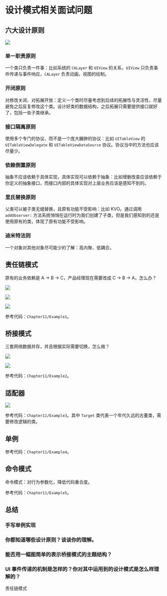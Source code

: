 # 设计模式相关面试问题

## 六大设计原则

![](https://gitlab.com/kiriha/my-public-pictures/-/raw/main/pictures/2024/06/2_14_56_39_202406021456000.png)

### 单一职责原则

一个类只负责一件事：比如系统的 `CALayer` 和 `UIView` 的关系，`UIView` 只负责事件传递与事件响应，`CALayer` 负责动画，视图的绘制。

### 开闭原则

对修改关闭、对拓展开放：定义一个类时尽量考虑到后续的拓展性与灵活性，尽量避免之后反复修改这个类。设计好类的数据结构，之后拓展只需要提供接口就好了，包括一些子类继承。

### 接口隔离原则

使用多个专门的协议、而不是一个庞大臃肿的协议：比如 `UITableView` 的 `UITableViewDelegate` 和 `UITableViewDataSource` 协议。协议当中的方法也应该尽量少。

### 依赖倒置原则

抽象不应该依赖于具体实现，具体实现可以依赖于抽象：比如增删改查应该依赖于你定义的抽象接口，而接口内部的具体实现对上层业务应该是感知不到的。

### 里氏替换原则

父类可以被子类无缝替换，且原有功能不受影响：比如 KVO。通过调用 `addObserver:` 方法系统悄悄在运行时为我们创建了子类，但是我们感知到的还是使用原有的类，体现了原有功能不受影响。

### 迪米特法则

一个对象对其他对象尽可能少的了解：高内聚、低耦合。

## 责任链模式

原有的业务依赖是 A -> B -> C，产品经理现在需要改成 C -> B -> A，怎么办？

![](https://gitlab.com/kiriha/my-public-pictures/-/raw/main/pictures/2024/06/2_15_8_10_202406021508581.png)

![](https://gitlab.com/kiriha/my-public-pictures/-/raw/main/pictures/2024/06/2_15_8_47_202406021508869.png)

![](https://gitlab.com/kiriha/my-public-pictures/-/raw/main/pictures/2024/06/2_15_18_6_202406021517280.png)

参考代码：`Chapter11/Example1`。

## 桥接模式

三套网络数据并存，并且根据实际需要切换，怎么做？

![](https://gitlab.com/kiriha/my-public-pictures/-/raw/main/pictures/2024/06/2_15_20_1_202406021519630.png)

![](https://gitlab.com/kiriha/my-public-pictures/-/raw/main/pictures/2024/06/2_15_22_18_202406021522595.png)

参考代码：`Chapter11/Example2`。

## 适配器

![](https://gitlab.com/kiriha/my-public-pictures/-/raw/main/pictures/2024/06/2_15_30_40_202406021530761.png)

参考代码：`Chapter11/Example3`。其中 `Target` 类代表一个年代久远的古董类，需要修改逻辑的类。

## 单例

参考代码：`Chapter11/Example4`。

## 命令模式

命令模式：对行为参数化，降低代码重合度。

参考代码：`Chapter11/Example5`。

## 总结

### 手写单例实现

### 你都知道哪些设计原则？谈谈你的理解。

### 能否用一幅图简单的表示桥接模式的主题结构？

### UI 事件传递的机制是怎样的？你对其中运用到的设计模式是怎么样理解的？

责任链模式

